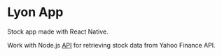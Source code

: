 
# Lyon App

Stock app made with React Native.

Work with Node.js [API](https://github.com/steppannws/lyon-api) for retrieving stock data from Yahoo Finance API.



